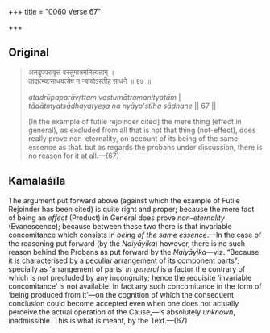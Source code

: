 +++
title = "0060 Verse 67"

+++
## Original 
>
> अतद्रूपपरावृत्तं वस्तुमात्रमनित्यताम् ।  
> तादात्म्यत्साधयत्येष न न्यायोऽस्तीह साधने ॥ ६७ ॥ 
>
> *atadrūpaparāvṛttaṃ vastumātramanityatām* \|  
> *tādātmyatsādhayatyeṣa na nyāyo'stīha sādhane* \|\| 67 \|\| 
>
> [In the example of futile rejoinder cited] the mere thing (effect in general), as excluded from all that is not that thing (not-effect), does really prove non-eternality, on account of its being of the same essence as that. but as regards the probans under discussion, there is no reason for it at all.—(67)



## Kamalaśīla

The argument put forward above (against which the example of Futile Rejoinder has been cited) is quite right and proper; because the mere fact of being an *effect* (Product) in General does prove *non-eternality* (Evanescence); because between these two there is that invariable concomitance which consists in *being of the same essence*.—In the case of the reasoning put forward (by the *Naiyāyika*) however, there is no such reason behind the Probans as put forward by the *Naiyāyika*—viz. “Because it is characterised by a peculiar arrangement of its component parts”; specially as ‘arrangement of parts’ *in general* is a factor the contrary of which is not precluded by any incongruity; hence the requisite ‘invariable concomitance’ is not available. In fact any such concomitance in the form of ‘being produced from it’—on the cognition of which the consequent conclusion could become accepted even when one does not actually perceive the actual operation of the Cause,—is absolutely *unknown*, inadmissible. This is what is meant, by the Text.—(67)


